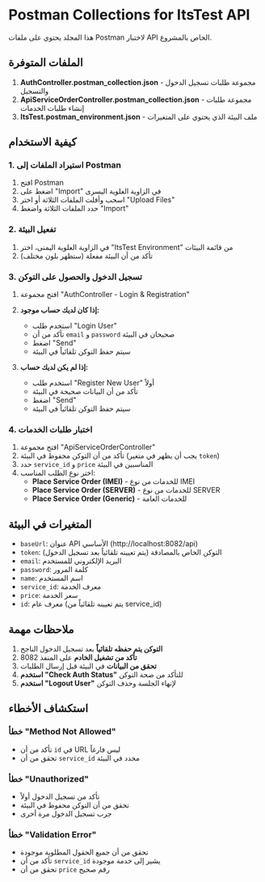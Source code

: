 # Postman Collections for ItsTest API

هذا المجلد يحتوي على ملفات Postman لاختبار API الخاص بالمشروع.

## الملفات المتوفرة

1. **AuthController.postman_collection.json** - مجموعة طلبات تسجيل الدخول والتسجيل
2. **ApiServiceOrderController.postman_collection.json** - مجموعة طلبات إنشاء طلبات الخدمات
3. **ItsTest.postman_environment.json** - ملف البيئة الذي يحتوي على المتغيرات

## كيفية الاستخدام

### 1. استيراد الملفات إلى Postman

1. افتح Postman
2. اضغط على "Import" في الزاوية العلوية اليسرى
3. اسحب وأفلت الملفات الثلاثة أو اختر "Upload Files"
4. حدد الملفات الثلاثة واضغط "Import"

### 2. تفعيل البيئة

1. في الزاوية العلوية اليمنى، اختر "ItsTest Environment" من قائمة البيئات
2. تأكد من أن البيئة مفعلة (ستظهر بلون مختلف)

### 3. تسجيل الدخول والحصول على التوكن

1. افتح مجموعة "AuthController - Login & Registration"
2. **إذا كان لديك حساب موجود:**
   - استخدم طلب "Login User"
   - تأكد من أن `email` و `password` صحيحان في البيئة
   - اضغط "Send"
   - سيتم حفظ التوكن تلقائياً في البيئة

3. **إذا لم يكن لديك حساب:**
   - استخدم طلب "Register New User" أولاً
   - تأكد من أن البيانات صحيحة في البيئة
   - اضغط "Send"
   - سيتم حفظ التوكن تلقائياً في البيئة

### 4. اختبار طلبات الخدمات

1. افتح مجموعة "ApiServiceOrderController"
2. تأكد من أن التوكن محفوظ في البيئة (يجب أن يظهر في متغير `token`)
3. حدد `service_id` و `price` المناسبين في البيئة
4. اختر نوع الطلب المناسب:
   - **Place Service Order (IMEI)** - للخدمات من نوع IMEI
   - **Place Service Order (SERVER)** - للخدمات من نوع SERVER
   - **Place Service Order (Generic)** - للخدمات العامة

## المتغيرات في البيئة

- `baseUrl`: عنوان API الأساسي (http://localhost:8082/api)
- `token`: التوكن الخاص بالمصادقة (يتم تعيينه تلقائياً بعد تسجيل الدخول)
- `email`: البريد الإلكتروني للمستخدم
- `password`: كلمة المرور
- `name`: اسم المستخدم
- `service_id`: معرف الخدمة
- `price`: سعر الخدمة
- `id`: معرف عام (يتم تعيينه تلقائياً من service_id)

## ملاحظات مهمة

1. **التوكن يتم حفظه تلقائياً** بعد تسجيل الدخول الناجح
2. **تأكد من تشغيل الخادم** على المنفذ 8082
3. **تحقق من البيانات** في البيئة قبل إرسال الطلبات
4. **استخدم "Check Auth Status"** للتأكد من صحة التوكن
5. **استخدم "Logout User"** لإنهاء الجلسة وحذف التوكن

## استكشاف الأخطاء

### خطأ "Method Not Allowed"
- تأكد من أن `id` في URL ليس فارغاً
- تحقق من أن `service_id` محدد في البيئة

### خطأ "Unauthorized"
- تأكد من تسجيل الدخول أولاً
- تحقق من أن التوكن محفوظ في البيئة
- جرب تسجيل الدخول مرة أخرى

### خطأ "Validation Error"
- تحقق من أن جميع الحقول المطلوبة موجودة
- تأكد من أن `service_id` يشير إلى خدمة موجودة
- تحقق من أن `price` رقم صحيح
